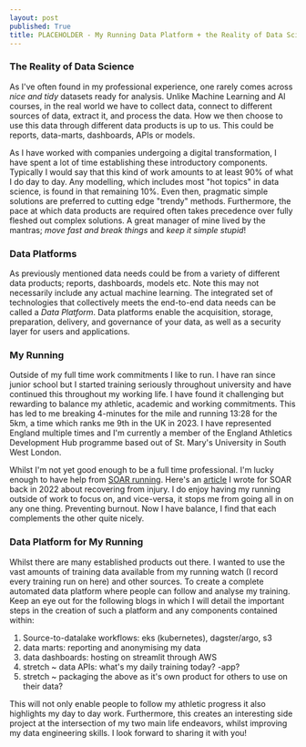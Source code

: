 ```yaml
---
layout: post
published: True
title: PLACEHOLDER - My Running Data Platform + the Reality of Data Science
---
```


### The Reality of Data Science
As I've often found in my professional experience, one rarely comes across _nice and tidy_ datasets ready for analysis. Unlike Machine Learning and AI courses, in the real world we have to collect data, connect to different sources of data, extract it, and process the data. How we then choose to use this data through different data products is up to us. This could be reports, data-marts, dashboards, APIs or models.  

As I have worked with companies undergoing a digital transformation, I have spent a lot of time establishing these introductory components. Typically I would say that this kind of work amounts to at least 90% of what I do day to day. Any modelling, which includes most "hot topics" in data science, is found in that remaining 10%. Even then, pragmatic simple solutions are preferred to cutting edge "trendy" methods. Furthermore, the pace at which data products are required often takes precedence over fully fleshed out complex solutions. A great manager of mine lived by the mantras; _move fast and break things_ and  _keep it simple stupid_!

### Data Platforms
As previously mentioned data needs could be from a variety of different data products; reports, dashboards, models etc. Note this may not necessarily include any actual machine learning. The integrated set of technologies that collectively meets the end-to-end data needs can be called a _Data Platform_. Data platforms enable the acquisition, storage, preparation, delivery, and governance of your data, as well as a security layer for users and applications.

### My Running
Outside of my full time work commitments I like to run. I have ran since junior school but I started training seriously throughout university and have continued this throughout my working life. I have found it challenging but rewarding to balance my athletic, academic and working commitments. This has led to me breaking 4-minutes for the mile and running 13:28 for the 5km, a time which ranks me 9th in the UK in 2023. I have represented England multiple times and I'm currently a member of the England Athletics Development Hub programme based out of St. Mary's University in South West London.  

Whilst I'm not yet good enough to be a full time professional. I'm lucky enough to have help from [SOAR running](https://www.soarrunning.com/). Here's an [article](https://www.soarrunning.com/blogs/news/the-way-back) I wrote for SOAR back in 2022 about recovering from injury. I do enjoy having my running outside of work to focus on, and vice-versa, it stops me from going all in on any one thing. Preventing burnout. Now I have balance, I find that each complements the other quite nicely.

### Data Platform for My Running
Whilst there are many established products out there. I wanted to use the vast amounts of training data available from my running watch (I record every training run on here) and other sources. To create a complete automated data platform where people can follow and analyse my training. Keep an eye out for the following blogs in which I will detail the important steps in the creation of such a platform and any components contained within:  

1. Source-to-datalake workflows: eks (kubernetes), dagster/argo, s3 
2. data marts: reporting and anonymising my data
3. data dashboards: hosting on streamlit through AWS
4. stretch ~ data APIs: what's my daily training today? -app?
5. stretch ~ packaging the above as it's own product for others to use on their data?

This will not only enable people to follow my athletic progress it also highlights my day to day work. Furthermore, this creates an interesting side project at the intersection of my two main life endeavors, whilst improving my data engineering skills. I look forward to sharing it with you!
